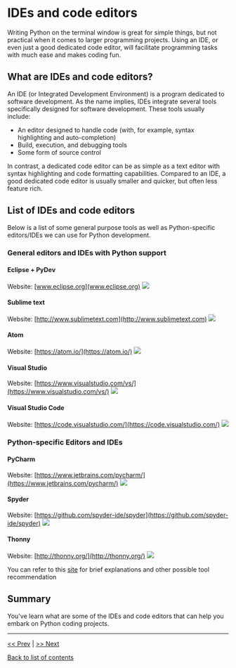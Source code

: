 # IDEs and code editors

Writing Python on the terminal window is great for simple things, but not practical when it comes to larger programming projects. Using an IDE, or even just a good dedicated code editor, will facilitate programming tasks with much ease and makes coding fun. 

## What are IDEs and code editors?

An IDE (or Integrated Development Environment) is a program dedicated to software development. As the name implies, IDEs integrate several tools specifically designed for software development. These tools usually include:

+ An editor designed to handle code (with, for example, syntax highlighting and auto-completion)
+ Build, execution, and debugging tools
+ Some form of source control

In contrast, a dedicated code editor can be as simple as a text editor with syntax highlighting and code formatting capabilities. Compared to an IDE, a good dedicated code editor is usually smaller and quicker, but often less feature rich.

## List of IDEs and code editors

Below is a list of some general purpose tools as well as Python-specific editors/IDEs we can use for Python development.

### General editors and IDEs with Python support

#### Eclipse + PyDev
Website: [www.eclipse.org](www.eclipse.org)
![](https://files.realpython.com/media/Eclipse_and_PyDev.fe2a1e745be6.png)

#### Sublime text
Website: [http://www.sublimetext.com](http://www.sublimetext.com)
![](https://files.realpython.com/media/Sublime_Text.55c3de3ec99f.png)

#### Atom
Website: [https://atom.io/](https://atom.io/)
![](https://files.realpython.com/media/Atom.620cf6d10a8a.png)

#### Visual Studio
Website: [https://www.visualstudio.com/vs/](https://www.visualstudio.com/vs/)
![](https://visualstudio.microsoft.com/wp-content/uploads/2019/05/python-development-cropped.jpg)

#### Visual Studio Code
Website: [https://code.visualstudio.com/](https://code.visualstudio.com/)
![](https://files.realpython.com/media/VS_Code.95cbd7e1c9a7.png)

### Python-specific Editors and IDEs

#### PyCharm
Website: [https://www.jetbrains.com/pycharm/](https://www.jetbrains.com/pycharm/)
![](https://files.realpython.com/media/PyCharm.2e26d23c921c.png)


#### Spyder
Website: [https://github.com/spyder-ide/spyder](https://github.com/spyder-ide/spyder)
![](https://files.realpython.com/media/spyder-ide-screenshot.90947590845b.png)

#### Thonny
Website: [http://thonny.org/](http://thonny.org/)
![](https://files.realpython.com/media/Thonny.cd8d2c35f9a3.png)

You can refer to this [site](https://realpython.com/python-ides-code-editors-guide/#what-are-ides-and-code-editors) for brief explanations and other possible tool recommendation


## Summary

You've learn what are some of the IDEs and code editors that can help you embark on Python coding projects. 

---

[<< Prev](https://github.com/colinat/Python/blob/main/basics/what-is-python.md) | [>> Next]()

[Back to list of contents](https://github.com/colinat/Python)